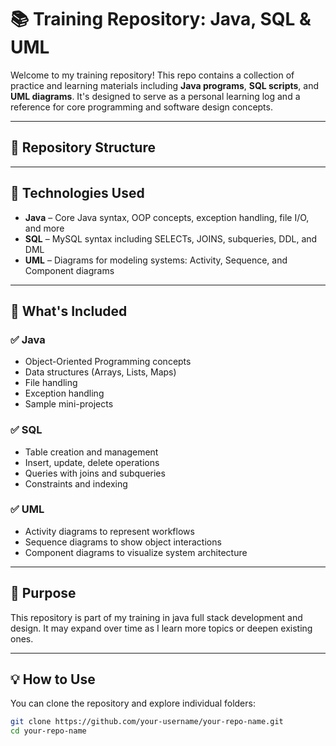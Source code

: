 # 📚 Training Repository: Java, SQL & UML

Welcome to my training repository! This repo contains a collection of practice and learning materials including **Java programs**, **SQL scripts**, and **UML diagrams**. It's designed to serve as a personal learning log and a reference for core programming and software design concepts.

---

## 📁 Repository Structure


---

## 🔧 Technologies Used

- **Java** – Core Java syntax, OOP concepts, exception handling, file I/O, and more
- **SQL** – MySQL syntax including SELECTs, JOINS, subqueries, DDL, and DML
- **UML** – Diagrams for modeling systems: Activity, Sequence, and Component diagrams

---

## 📌 What's Included

### ✅ Java
- Object-Oriented Programming concepts
- Data structures (Arrays, Lists, Maps)
- File handling
- Exception handling
- Sample mini-projects

### ✅ SQL
- Table creation and management
- Insert, update, delete operations
- Queries with joins and subqueries
- Constraints and indexing

### ✅ UML
- Activity diagrams to represent workflows
- Sequence diagrams to show object interactions
- Component diagrams to visualize system architecture

---

## 🧠 Purpose

This repository is part of my training in java full stack development and design. It may expand over time as I learn more topics or deepen existing ones.

---

## 💡 How to Use

You can clone the repository and explore individual folders:

```bash
git clone https://github.com/your-username/your-repo-name.git
cd your-repo-name
